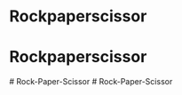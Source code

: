 # Rockpaperscissor
# Rockpaperscissor
#   R o c k - P a p e r - S c i s s o r  
 # Rock-Paper-Scissor
